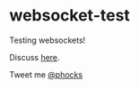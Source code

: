 # websocket-test

Testing websockets!

Discuss [here](https://github.com/phocks/websocket-test/discussions).

Tweet me [@phocks](https://twitter.com/phocks)
